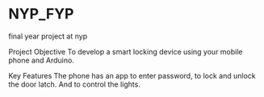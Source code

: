 # NYP_FYP
final year project at nyp

Project Objective 
To develop a smart locking device using your mobile phone and Arduino.  

 

Key Features 
The phone has an app to enter password, to lock and unlock the door latch. And to control the lights. 
